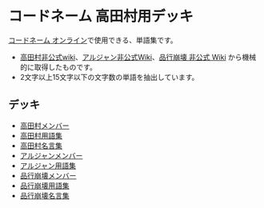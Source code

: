 # コードネーム 高田村用デッキ

[コードネーム オンライン](https://himatami.jp/games/28)で使用できる、単語集です。

- [高田村非公式wiki](https://wikiwiki.jp/takadamura)、[アルジャン非公式Wiki](https://wikiwiki.jp/arujan/)、[品行崩壊 非公式 Wiki](https://wikiwiki.jp/hinkou) から機械的に取得したものです。
- 2文字以上15文字以下の文字数の単語を抽出しています。

## デッキ
- [高田村メンバー](https://github.com/tkdmrfun/codenames_takadamura_pack/blob/main/%E9%AB%98%E7%94%B0%E6%9D%91%E3%83%A1%E3%83%B3%E3%83%8F%E3%82%99%E3%83%BC.txt)
- [高田村用語集](https://github.com/tkdmrfun/codenames_takadamura_pack/blob/main/%E9%AB%98%E7%94%B0%E6%9D%91%E7%94%A8%E8%AA%9E%E9%9B%86.txt)
- [高田村名言集](https://github.com/tkdmrfun/codenames_takadamura_pack/blob/main/%E9%AB%98%E7%94%B0%E6%9D%91%E5%90%8D%E8%A8%80%E9%9B%86.txt)
- [アルジャンメンバー](https://github.com/tkdmrfun/codenames_takadamura_pack/blob/main/%E3%82%A2%E3%83%AB%E3%82%B7%E3%82%99%E3%83%A3%E3%83%B3%E3%83%A1%E3%83%B3%E3%83%8F%E3%82%99%E3%83%BC.txt)
- [アルジャン用語集](https://github.com/tkdmrfun/codenames_takadamura_pack/blob/main/%E3%82%A2%E3%83%AB%E3%82%B7%E3%82%99%E3%83%A3%E3%83%B3%E7%94%A8%E8%AA%9E%E9%9B%86.txt)
- [品行崩壊メンバー](https://github.com/tkdmrfun/codenames_takadamura_pack/blob/main/%E5%93%81%E8%A1%8C%E5%B4%A9%E5%A3%8A%E3%83%A1%E3%83%B3%E3%83%8F%E3%82%99%E3%83%BC.txt)
- [品行崩壊用語集](https://github.com/tkdmrfun/codenames_takadamura_pack/blob/main/%E5%93%81%E8%A1%8C%E5%B4%A9%E5%A3%8A%E7%94%A8%E8%AA%9E%E9%9B%86.txt)
- [品行崩壊名言集](https://github.com/tkdmrfun/codenames_takadamura_pack/blob/main/%E5%93%81%E8%A1%8C%E5%B4%A9%E5%A3%8A%E5%90%8D%E8%A8%80%E9%9B%86.txt)
